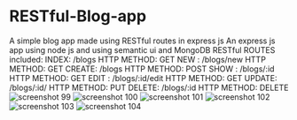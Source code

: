 # RESTful-Blog-app
A simple blog app made using RESTful routes in express js
An express js app using node js and using semantic ui and MongoDB
RESTful ROUTES included:
  INDEX: /blogs
         HTTP METHOD: GET
  NEW  : /blogs/new
         HTTP METHOD: GET
  CREATE: /blogs
         HTTP METHOD: POST
  SHOW : /blogs/:id
         HTTP METHOD: GET
  EDIT : /blogs/:id/edit
         HTTP METHOD: GET
  UPDATE: /blogs/:id/
         HTTP METHOD: PUT
  DELETE: /blogs/:id
         HTTP METHOD: DELETE
![screenshot 99](https://user-images.githubusercontent.com/32305224/42283061-00faf7c8-7fc6-11e8-8005-58f920e09b42.png)
![screenshot 100](https://user-images.githubusercontent.com/32305224/42283062-013774e6-7fc6-11e8-8e0e-9c4b0ff44b2b.png)
![screenshot 101](https://user-images.githubusercontent.com/32305224/42283063-0172cf50-7fc6-11e8-839b-ad1906e4e9c9.png)
![screenshot 102](https://user-images.githubusercontent.com/32305224/42283065-01b18c86-7fc6-11e8-90d6-2f7d4917118c.png)
![screenshot 103](https://user-images.githubusercontent.com/32305224/42283067-01f8134a-7fc6-11e8-9617-fde8895dc784.png)
![screenshot 104](https://user-images.githubusercontent.com/32305224/42283068-02724ac0-7fc6-11e8-84bf-24f9230224e0.png)
